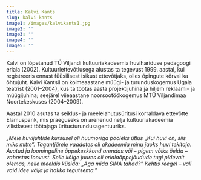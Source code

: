 ```yaml
---
title: Kalvi Kants
slug: kalvi-kants
image1: /images/kalvikants1.jpg
image2: ''
image3: ''
image4: ''
image5: ''
---
```

Kalvi on lõpetanud TÜ Viljandi kultuuriakadeemia huvihariduse pedagoogi eriala (2002). Kultuuriettevõtlusega alustas ta tegevust 1999. aastal, kui registreeris ennast füüsilisest isikust ettevõtjaks, olles õpingute kõrval ka õhtujuht. Kalvi Kantsil on kolmeaastane müügi- ja turunduskogemus Ugala teatrist (2001–2004), kus ta töötas aasta projektijuhina ja hiljem reklaami- ja müügijuhina; seejärel viieaastane noorsootöökogemus MTÜ Viljandimaa Noortekeskuses (2004–2009).

Aastal 2010 asutas ta seiklus- ja meelelahutusüritusi korraldava ettevõtte Elamuspank, mis praeguseks on arenenud nelja kultuuriakadeemia vilistlasest töötajaga üritusturundusagentuuriks.

_„Meie huvijuhtide kursusel oli huumoriga pooleks ütlus „Kui huvi on, siis miks mitte“. Tagantjärele vaadates oli akadeemia minu jaoks huvi tekitaja. Avatud ja loominguline õppekeskkond arendas või – pigem võiks öelda – vabastas loovust. Selle kõige juures oli erialaõppejõudude tugi pidevalt olemas, neile meeldis küsida: „Aga mida SINA tahad?” Kehtis reegel – vali vaid idee välja ja hakka tegutsema.”_
